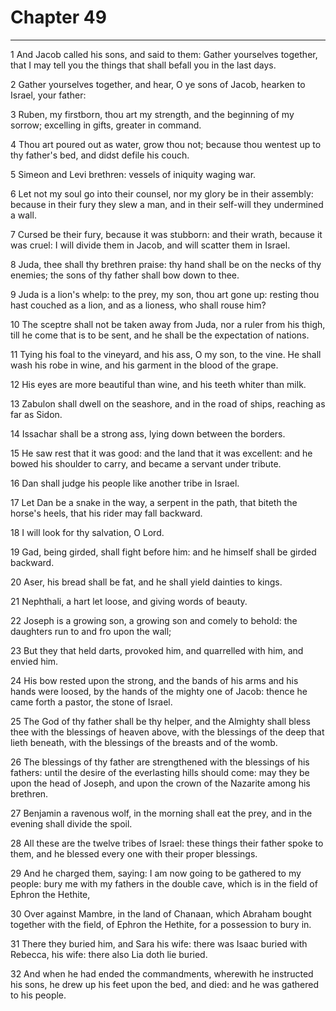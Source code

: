 # Chapter 49

***

1 And Jacob called his sons, and said to them: Gather yourselves together, that I may tell you the things that shall befall you in the last days.

2 Gather yourselves together, and hear, O ye sons of Jacob, hearken to Israel, your father:

3 Ruben, my firstborn, thou art my strength, and the beginning of my sorrow; excelling in gifts, greater in command.

4 Thou art poured out as water, grow thou not; because thou wentest up to thy father's bed, and didst defile his couch.

5 Simeon and Levi brethren: vessels of iniquity waging war.

6 Let not my soul go into their counsel, nor my glory be in their assembly: because in their fury they slew a man, and in their self-will they undermined a wall.

7 Cursed be their fury, because it was stubborn: and their wrath, because it was cruel: I will divide them in Jacob, and will scatter them in Israel.

8 Juda, thee shall thy brethren praise: thy hand shall be on the necks of thy enemies; the sons of thy father shall bow down to thee.

9 Juda is a lion's whelp: to the prey, my son, thou art gone up: resting thou hast couched as a lion, and as a lioness, who shall rouse him?

10 The sceptre shall not be taken away from Juda, nor a ruler from his thigh, till he come that is to be sent, and he shall be the expectation of nations.

11 Tying his foal to the vineyard, and his ass, O my son, to the vine. He shall wash his robe in wine, and his garment in the blood of the grape.

12 His eyes are more beautiful than wine, and his teeth whiter than milk.

13 Zabulon shall dwell on the seashore, and in the road of ships, reaching as far as Sidon.

14 Issachar shall be a strong ass, lying down between the borders.

15 He saw rest that it was good: and the land that it was excellent: and he bowed his shoulder to carry, and became a servant under tribute.

16 Dan shall judge his people like another tribe in Israel.

17 Let Dan be a snake in the way, a serpent in the path, that biteth the horse's heels, that his rider may fall backward.

18 I will look for thy salvation, O Lord.

19 Gad, being girded, shall fight before him: and he himself shall be girded backward.

20 Aser, his bread shall be fat, and he shall yield dainties to kings.

21 Nephthali, a hart let loose, and giving words of beauty.

22 Joseph is a growing son, a growing son and comely to behold: the daughters run to and fro upon the wall;

23 But they that held darts, provoked him, and quarrelled with him, and envied him.

24 His bow rested upon the strong, and the bands of his arms and his hands were loosed, by the hands of the mighty one of Jacob: thence he came forth a pastor, the stone of Israel.

25 The God of thy father shall be thy helper, and the Almighty shall bless thee with the blessings of heaven above, with the blessings of the deep that lieth beneath, with the blessings of the breasts and of the womb.

26 The blessings of thy father are strengthened with the blessings of his fathers: until the desire of the everlasting hills should come: may they be upon the head of Joseph, and upon the crown of the Nazarite among his brethren.

27 Benjamin a ravenous wolf, in the morning shall eat the prey, and in the evening shall divide the spoil.

28 All these are the twelve tribes of Israel: these things their father spoke to them, and he blessed every one with their proper blessings.

29 And he charged them, saying: I am now going to be gathered to my people: bury me with my fathers in the double cave, which is in the field of Ephron the Hethite,

30 Over against Mambre, in the land of Chanaan, which Abraham bought together with the field, of Ephron the Hethite, for a possession to bury in.

31 There they buried him, and Sara his wife: there was Isaac buried with Rebecca, his wife: there also Lia doth lie buried.

32 And when he had ended the commandments, wherewith he instructed his sons, he drew up his feet upon the bed, and died: and he was gathered to his people.


